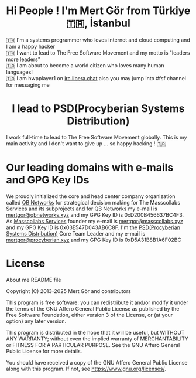 <h1 align=center>Hi People ! I'm Mert Gör from Türkiye 🇹🇷, İstanbul</h1>
🇹🇷 I'm a systems programmer who loves internet and cloud computing and I am a happy hacker <br>🇹🇷 I want to lead to The Free Software Movement and my motto is "leaders more leaders" <br>🇹🇷 I am about to become a world citizen who loves many human languages! <br>🇹🇷 I am hwpplayer1 on <a href="https://web.libera.chat/" target="_blank">irc.libera.chat</a> also you may jump into #fsf channel for messaging me</p>
<h1 align=center>I lead to PSD(Procyberian Systems Distribution)</h1>
<p>I work full-time to lead to The Free Software Movement globally. This is my main activity and I don't want to give up ... so happy hacking ! 🇹🇷 </p>
<h1>Our leading domains with e-mails and GPG Key IDs</h1>
<p>We proudly initialized the core and head center company organization called <a href="https://www.github.com/qbnetworks" target="_blank">QB Networks</a> for strategical decision making for The Masscollabs Services and its subprojects and for QB Networks my e-mail is <a href="mailto:mertgor@qbnetworks.xyz">mertgor@qbnetworks.xyz</a> and my GPG Key ID is 0xD200B456637BC4F3. As <a href="https://www.github.com/masscollabs" target="_blank">Masscollabs Services</a> founder my e-mail is <a href="mailto:mertgor@masscollabs.xyz">mertgor@masscollabs.xyz</a> and my GPG Key ID is 0x03E547D043AB6C8F. I'm the <a href="https://www.github.com/procyberian" target="_blank">PSD(Procyberian Systems Distribution)</a> Core Team Leader and my e-mail is <a href="mailto:mertgor@procyberian.xyz">mertgor@procyberian.xyz</a> and my GPG Key ID is 0xD5A31B8B1A6F02BC

# License

About me README file

Copyright (C) 2013-2025 Mert Gör and contributors

This program is free software: you can redistribute it and/or modify
it under the terms of the GNU Affero General Public License as published
by the Free Software Foundation, either version 3 of the License, or
(at your option) any later version.

This program is distributed in the hope that it will be useful,
but WITHOUT ANY WARRANTY; without even the implied warranty of
MERCHANTABILITY or FITNESS FOR A PARTICULAR PURPOSE.  See the
GNU Affero General Public License for more details.

You should have received a copy of the GNU Affero General Public License
along with this program.  If not, see <https://www.gnu.org/licenses/>.



